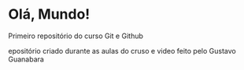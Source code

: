 # Olá, Mundo!
 Primeiro repositório do curso Git e Github

epositório criado durante as aulas do cruso e video feito pelo Gustavo Guanabara